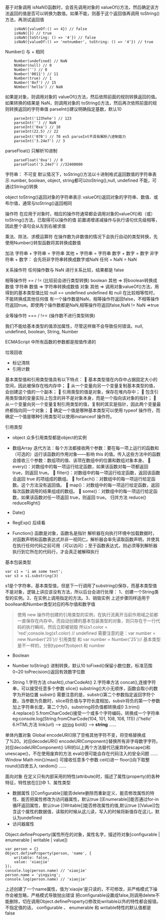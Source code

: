 基于对象调用 isNaN()函数时，会首先调用对象的 valueOf()方法，然后确定该方法返回的值是否可以转换为数值。如果不能，则基于这个返回值再调用 toString()方法，再测试返回值
```
    isNaN({valueOf:() => 4}) // false
    isNaN({}) // true
    isNaN({toString: () => '4'}) // false
    isNaN({valueOf:() => 'notnumber', toString: () => '4'}) // true
```
Number() 与 + 相同
```
    Number(undefined) // NaN
    NUmber(null) // 0
    Number('') // 0
    Number('0011') // 11
    Number(true) // 1
    Number('0xf') // 15
    NUmber('hello') // NaN
```
如果是对象，则调用对象的 valueOf()方法，然后依照前面的规则转换返回的值。如果转换的结果是 NaN，则调用对象的 toString()方法，然后再次依照前面的规则转换返回的字符串值
parseInt()建议明确指定基数，默认10
```
    parseInt('123hehe') // 123
    parseInt('') // NaN
    parseInt('0xa') // 10
    parseInt(22.5) // 22
    parseInt('070') // 70 es5 parseInt不具有解析八进制能力
    parseInt('3.24e7') // 3
```

parseFloat() 只解析10进制

```
    parseFloat('0xa') // 0
    parseFloat('3.24e7') //32400000
```

字符串： 不可变
默认情况下，toString()方法以十进制格式返回数值的字符串表示
number, boolean, object, string都可以toString(),null, undefined 不能，可通过String()转换

object
toString()返回对象的字符串表示
valueOf()返回对象的字符串、数值、或布尔值，通常与toString()返回相同

操作符
在应用于对象时，相应的操作符通常都会调用对象的valueOf()和（或）toString()方法，已取得可以操作的值
前置递增递减操作与执行语句优先级相等，因此整个语句会从左到右被求值

乘法、除法、求模运算符
在操作数为非数值的情况下会执行自动的类型转换，先使用Number()转型函数将其转换成数值

加法
字符串 + 字符串 = 字符串
其他 + 字符串 = 字符串
数字 + 数字 = 数字
非字符串 + 数字： 会先将非字符串转换成数字或NaN
任何 + NaN = NaN

关系操作符
任何操作数与 NaN 进行关系比较，结果都是 false

相等操作符 == / !=  (比较前会进行类型转换)
boolean  其他  => 将boolean转换成数值
字符串  数值    => 字符串转换成数值
对象   其他     => 调用对象valueOf()方法，用得到的基本类型值比较
null == undefined  undefined 和 null 在比较相等性时，不能转换成其他任何值
有一个操作数是NaN，相等操作符返回false，不相等操作符返回true。即使两个操作数都是NaN,相等操作符返回false,NaN != NaN =>true

全等操作符 === / !== (操作数不进行类型转换)

我们不能给基本类型的值添加属性，尽管这样做不会导致任何错误。null, undefined, boolean, String, Number

ECMAScript 中所有函数的参数都是按值传递的

垃圾回收
- 标记清除
- 引用计数

基本类型值和引用类型值具有以下特点：
 基本类型值在内存中占据固定大小的空间，因此被保存在栈内存中；
 从一个变量向另一个变量复制基本类型的值，会创建这个值的一个副本；
 引用类型的值是对象，保存在堆内存中；
 包含引用类型值的变量实际上包含的并不是对象本身，而是一个指向该对象的指针；
 从一个变量向另一个变量复制引用类型的值，复制的其实是指针，因此两个变量最终都指向同一个对象；
 确定一个值是哪种基本类型可以使用 typeof 操作符，而确定一个值是哪种引用类型可以使用instanceof 操作符。

引用类型

- object
众多引用类型都是object的实例

- 数组Array
迭代方法：每个方法都接收两个参数：要在每一项上运行的函数和（可选的）运行该函数的作用对象——影响 this 的值。传入这些方法中的函数会接收三个参数：数组项的值、该项在数组中的位置和数组对象本身。
 every()：对数组中的每一项运行给定函数，如果该函数对每一项都返回 true，则返回 true。
 filter()：对数组中的每一项运行给定函数，返回该函数会返回 true 的项组成的数组。
 forEach()：对数组中的每一项运行给定函数。这个方法没有返回值。
 map()：对数组中的每一项运行给定函数，返回每次函数调用的结果组成的数组。
 some()：对数组中的每一项运行给定函数，如果该函数对任一项返回 true，则返回 true。
归并方法
reduce()
reduceRight()

- Date()

- RegExp()
后续看

- Function() 函数是对象，函数名是指针 
解析器在向执行环境中加载数据时，对函数声明和函数表达式并非一视同仁。解析器会率先读取函数声明，并使其在执行任何代码之前可用（可以访问）；至于函数表达式，则必须等到解析器执行到它所在的代码行，才会真正被解释执行 

基本包装类型
```
var s1 = 'i am some text';
var s3 = s1.substring(3)
```
s1是个字符串，基本类型值，但是下一行调用了substring()保存，而基本类型值不是对象，逻辑上讲应该没有方法，所以后台会进行处理：
1、创建一个String类型的实例。2、在实例上调用指定的方法。3、销毁实例
上述步骤同样适用于boollean和Number类型对应的布尔值和数字值
> 使用 new 操作符创建的引用类型的实例，在执行流离开当前作用域之前都一直保存在内存中。而自动创建的基本包装类型的对象，则只存在于一行代码的执行瞬间，然后立即被销毁
所以s1.color = 'red';console.log(s1.color) // undefined
需要注意的是：var number = new Number('25')// 引用类型 和 var number = Number('25')// 基本类型
是不一样的，分别typeof为object 和 number

- Boolean

- Number
toString() 进制转换，默认10
toFixed()保留小数位数，标准范围0~20
toPrecision()返回有效数字位数

- String
1.字符方法 charAt(),charCodeAt()
2.字符串方法
concat(),连接字符串，可以接受任意多个参数
slice()
substring()大小无顺序，函数会取小的数字为开始位置
substr() 
需要注意的是，substr()第二个参数指定返回字符个数，当参数为负数时，slice将负值与字符长度相加，substr将负的第一个参数加上字符串长度，第二个为0，substring将负值都转换成0
3.trim()
4.replace()
5.fromCharCode()接受一个或多个字符编码，转换成一个字符串 eg:console.log(String.fromCharCode(104, 101, 108, 108, 111)) //'hello'
6.HTML方法
link(url) --> <a href='url'>string</a>
bold() --> <b>string</b>
......

单体内置对象
Global
encodeURI()除了空格其他字符不变，将空格替换成了%20。对应decodeURI()
encodeURIComponent()替换所有非字母数字字符。对应decodeURIComponent()
URI的以上两个方法替代已废弃的escape()和unescape()，不在使用废弃的方法
eval()很可能会存在代码注入的安全问题
......
Window
Math
min()/max() 可接收任意多个参数
ceil()进一
floor()向下取整
round()四舍五入
random()
......

面向对象
在定义只有内部采用的特性(attribute)时，描述了属性(property)的各种特征，特性放在[[]]中
1、属性类型
- 数据属性
[[Configurable]]能否delete删除而重新定义、能否修改属性的特性、能否把属性修改为访问器属性，默认true
[[Enumerable]]能否通过for-in循环返回属性，默认true
[[Writable]]能否修改属性的值,默认true
[[Value]]包含这个属性的数据值，读取的时候从这儿读，写入的时候将新值存在这儿，默认为undefined
- 访问器属性

Object.defineProperty(属性所在的对象，属性名字，描述符对象[configurable | enumerable | writable | value])
```
var person = {}
Object.defineProperty(person, 'name', {
    writable: false,
    value: 'xiaojie'
});
console.log(person.name) // 'xiaojie'
person.name = 'yingying';
console.log(person.name) // 'xiaojie'
```
上述创建了一个name属性，值为'xiaojie'是只读的，不可修改，非严格模式下操作会被忽略，严格模式导致抛出错误
把configurable设置成false,则调用delete不能删除，切在调用Object.defineProperty()修改处writable以外的特性都会报错。
不指定值的话， configurable 、 enumerable 和 writable特性的默认值都是false
